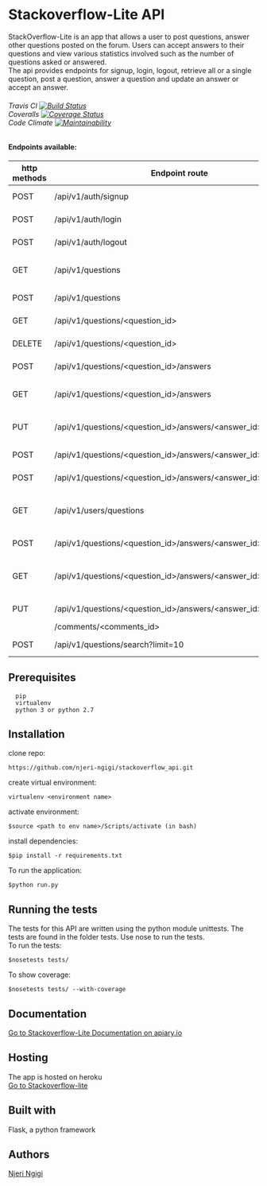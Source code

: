 # Stackoverflow-Lite API
StackOverflow-Lite is an app that allows a user to post questions, answer other questions posted on the forum. Users can accept answers to their questions and view various statistics involved such as the number of questions asked or answered.<br>
The api provides endpoints for signup, login, logout, retrieve all or a single question, post a question, answer a question and update an answer or accept an answer.

###### Travis CI [![Build Status](https://travis-ci.org/njeri-ngigi/stackoverflow_api.svg?branch=badges)](https://travis-ci.org/njeri-ngigi/stackoverflow_api) <br> Coveralls [![Coverage Status](https://coveralls.io/repos/github/njeri-ngigi/stackoverflow_api/badge.svg?branch=badges)](https://coveralls.io/github/njeri-ngigi/stackoverflow_api?branch=badges) <br>  Code Climate [![Maintainability](https://api.codeclimate.com/v1/badges/f1bd8db087f96b7543ea/maintainability)](https://codeclimate.com/github/njeri-ngigi/stackoverflow_api/maintainability)

#### Endpoints available:
| http methods |    Endpoint route                          |   Endpoint functionality                                     |
| ------------ | ----------------------------------         | ------------------------------------------------------------ |
| POST         | /api/v1/auth/signup                        |   Creates a user account                                     |
| POST         | /api/v1/auth/login                         |   Logs in a user                                             |
| POST         | /api/v1/auth/logout                        |   Logs out a user                                            |
| GET          | /api/v1/questions                          |   Get all questions on platform                              |
| POST         | /api/v1/questions                          |   Post a new question                                        |
| GET          | /api/v1/questions/<question_id>            |   Get a single question                                      |
| DELETE       | /api/v1/questions/<question_id>            |   Delete a question                                          |
| POST         | /api/v1/questions/<question_id>/answers    |   Post an answer                                             |
| GET          | /api/v1/questions/<question_id>/answers    |   Get all answers for a question                             |
| PUT          | /api/v1/questions/<question_id>/answers/<answer_id>           |   Edit or accept an answer                |
| POST         | /api/v1/questions/<question_id>/answers/<answer_id>/upvote    |   Upvote an answer                        |
| POST         | /api/v1/questions/<question_id>/answers/<answer_id>/downvote  |   Downvote an answer                      |
| GET          | /api/v1/users/questions                    |   Get all questions asked by user                            |
| POST         | /api/v1/questions/<question_id>/answers/<answer_id>/comments  |   Post a comment                          |
| GET          | /api/v1/questions/<question_id>/answers/<answer_id>/comments  |   Get all comments for an answer          |
| PUT          | /api/v1/questions/<question_id>/answers/<answer_id>           |   Edit comment                            |
|              | /comments/<comments_id>                    |                                                              |
| POST         | /api/v1/questions/search?limit=10          |   Search a question                                          |

## Prerequisites
      pip
      virtualenv
      python 3 or python 2.7
      

## Installation
   clone repo:
   ```
   https://github.com/njeri-ngigi/stackoverflow_api.git
   ```
   create virtual environment: 
   ```
   virtualenv <environment name>
   ```
   activate environment:
   ```
   $source <path to env name>/Scripts/activate (in bash)
   ```
   install dependencies:
   ```
   $pip install -r requirements.txt
   ```
   To run the application:
   ```
   $python run.py
   ```
      

## Running the tests
  The tests for this API are written using the python module unittests. The tests are found in the folder tests.
  Use nose to run the tests.<br>
  To run the tests:
      
   ```
   $nosetests tests/
   ```
  To show coverage:
   ```
   $nosetests tests/ --with-coverage
   ```
## Documentation
[Go to Stackoverflow-Lite Documentation on apiary.io](https://stackoverflowlite17.docs.apiary.io/#)

## Hosting
The app is hosted on heroku<br>
[Go to Stackoverflow-lite](https://my-stackoverflow-lite-api.herokuapp.com/)

## Built with 
   Flask, a python framework
   
## Authors
[Njeri Ngigi](https://github.com/njeri-ngigi)
